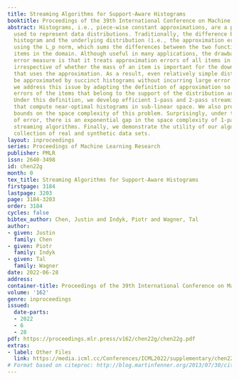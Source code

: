 ```yaml
---
title: Streaming Algorithms for Support-Aware Histograms
booktitle: Proceedings of the 39th International Conference on Machine Learning
abstract: Histograms, i.e., piece-wise constant approximations, are a popular tool
  used to represent data distributions. Traditionally, the difference between the
  histogram and the underlying distribution (i.e., the approximation error) is measured
  using the L_p norm, which sums the differences between the two functions over all
  items in the domain. Although useful in many applications, the drawback of this
  error measure is that it treats approximation errors of all items in the same way,
  irrespective of whether the mass of an item is important for the downstream application
  that uses the approximation. As a result, even relatively simple distributions cannot
  be approximated by succinct histograms without incurring large error. In this paper,
  we address this issue by adapting the definition of approximation so that only the
  errors of the items that belong to the support of the distribution are considered.
  Under this definition, we develop efficient 1-pass and 2-pass streaming algorithms
  that compute near-optimal histograms in sub-linear space. We also present lower
  bounds on the space complexity of this problem. Surprisingly, under this notion
  of error, there is an exponential gap in the space complexity of 1-pass and 2-pass
  streaming algorithms. Finally, we demonstrate the utility of our algorithms on a
  collection of real and synthetic data sets.
layout: inproceedings
series: Proceedings of Machine Learning Research
publisher: PMLR
issn: 2640-3498
id: chen22g
month: 0
tex_title: Streaming Algorithms for Support-Aware Histograms
firstpage: 3184
lastpage: 3203
page: 3184-3203
order: 3184
cycles: false
bibtex_author: Chen, Justin and Indyk, Piotr and Wagner, Tal
author:
- given: Justin
  family: Chen
- given: Piotr
  family: Indyk
- given: Tal
  family: Wagner
date: 2022-06-28
address:
container-title: Proceedings of the 39th International Conference on Machine Learning
volume: '162'
genre: inproceedings
issued:
  date-parts:
  - 2022
  - 6
  - 28
pdf: https://proceedings.mlr.press/v162/chen22g/chen22g.pdf
extras:
- label: Other Files
  link: https://media.icml.cc/Conferences/ICML2022/supplementary/chen22g-supp.zip
# Format based on citeproc: http://blog.martinfenner.org/2013/07/30/citeproc-yaml-for-bibliographies/
---
```

